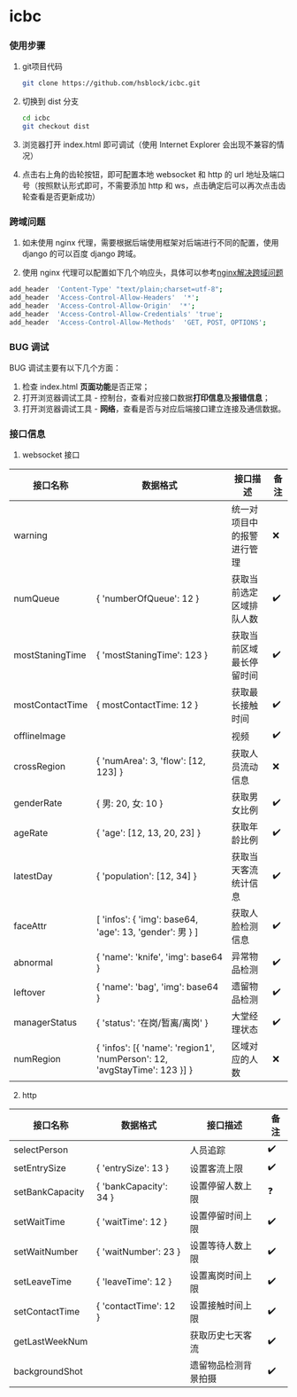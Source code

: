 # icbc

### 使用步骤

1. git项目代码

   ```bash
   git clone https://github.com/hsblock/icbc.git
   ```

2. 切换到 dist 分支

   ```bash
   cd icbc
   git checkout dist
   ```

3. 浏览器打开 index.html 即可调试（使用 Internet Explorer 会出现不兼容的情况）

4. 点击右上角的齿轮按钮，即可配置本地 websocket 和 http 的 url 地址及端口号（按照默认形式即可，不需要添加 http 和 ws，点击确定后可以再次点击齿轮查看是否更新成功）

### 跨域问题

1. 如未使用 nginx 代理，需要根据后端使用框架对后端进行不同的配置，使用 django 的可以百度 django 跨域。

2. 使用 nginx 代理可以配置如下几个响应头，具体可以参考[nginx解决跨域问题](https://segmentfault.com/a/1190000019227927?utm_source=tag-newest)

```bash
add_header  'Content-Type' "text/plain;charset=utf-8"; 
add_header  'Access-Control-Allow-Headers'  '*';
add_header  'Access-Control-Allow-Origin'  '*';
add_header  'Access-Control-Allow-Credentials' 'true';
add_header  'Access-Control-Allow-Methods'  'GET, POST, OPTIONS';
```

### BUG 调试

BUG 调试主要有以下几个方面：

1. 检查 index.html **页面功能**是否正常；
2. 打开浏览器调试工具 - 控制台，查看对应接口数据**打印信息**及**报错信息**；
3. 打开浏览器调试工具 - **网络**，查看是否与对应后端接口建立连接及通信数据。

### 接口信息

1. websocket 接口

| 接口名称 | 数据格式 | 接口描述 | 备注 |
| ---- | ---- | ---- | ---- |
| warning |      | 统一对项目中的报警进行管理 | :x: |
| numQueue | { 'numberOfQueue': 12 } | 获取当前选定区域排队人数 | :heavy_check_mark: |
| mostStaningTime | { 'mostStaningTime': 123 } | 获取当前区域最长停留时间 | :heavy_check_mark: |
| mostContactTime | { mostContactTime: 12 } | 获取最长接触时间 | :heavy_check_mark: |
| offlineImage |  | 视频 | :heavy_check_mark: |
| crossRegion | { 'numArea': 3, 'flow': [12, 123] } | 获取人员流动信息 | :x: |
| genderRate | { 男: 20, 女: 10 } | 获取男女比例 | :heavy_check_mark: |
| ageRate | { 'age': [12, 13, 20, 23] } | 获取年龄比例 | :heavy_check_mark: |
| latestDay | { 'population': [12, 34] } | 获取当天客流统计信息 | :heavy_check_mark: |
| faceAttr | [ 'infos': { 'img': base64, 'age': 13, 'gender': 男 } ] | 获取人脸检测信息 | :heavy_check_mark: |
| abnormal | { 'name': 'knife', 'img': base64 } | 异常物品检测 | :heavy_check_mark: |
| leftover | { 'name': 'bag', 'img': base64 } | 遗留物品检测 | :heavy_check_mark: |
| managerStatus | { 'status': '在岗/暂离/离岗' } | 大堂经理状态 | :heavy_check_mark: |
| numRegion | { 'infos': [{ 'name': 'region1', 'numPerson': 12, 'avgStayTime': 123 }] } | 区域对应的人数 | :x: |

2. http

| 接口名称        | 数据格式               | 接口描述             | 备注               |
| --------------- | ---------------------- | -------------------- | ------------------ |
| selectPerson    |                        | 人员追踪             | :heavy_check_mark: |
| setEntrySize    | { 'entrySize': 13 }    | 设置客流上限         | :heavy_check_mark: |
| setBankCapacity | { 'bankCapacity': 34 } | 设置停留人数上限     | :question:         |
| setWaitTime     | { 'waitTime': 12 }     | 设置停留时间上限     | :heavy_check_mark: |
| setWaitNumber   | { 'waitNumber': 23 }   | 设置等待人数上限     | :heavy_check_mark: |
| setLeaveTime    | { 'leaveTime': 12 }    | 设置离岗时间上限     | :heavy_check_mark: |
| setContactTime  | { 'contactTime': 12 }  | 设置接触时间上限     | :heavy_check_mark: |
| getLastWeekNum  |                        | 获取历史七天客流     | :heavy_check_mark: |
| backgroundShot  |                        | 遗留物品检测背景拍摄 | :heavy_check_mark: |

